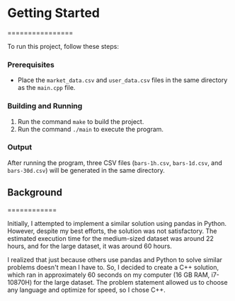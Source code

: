 # Getting Started
================

To run this project, follow these steps:

### Prerequisites

* Place the `market_data.csv` and `user_data.csv` files in the same directory as the `main.cpp` file.

### Building and Running

1. Run the command `make` to build the project.
2. Run the command `./main` to execute the program.

### Output

After running the program, three CSV files (`bars-1h.csv`, `bars-1d.csv`, and `bars-30d.csv`) will be generated in the same directory.

## Background
============

Initially, I attempted to implement a similar solution using pandas in Python. However, despite my best efforts, the solution was not satisfactory. The estimated execution time for the medium-sized dataset was around 22 hours, and for the large dataset, it was around 60 hours.

I realized that just because others use pandas and Python to solve similar problems doesn't mean I have to. So, I decided to create a C++ solution, which ran in approximately 60 seconds on my computer (16 GB RAM, i7-10870H) for the large dataset. The problem statement allowed us to choose any language and optimize for speed, so I chose C++.